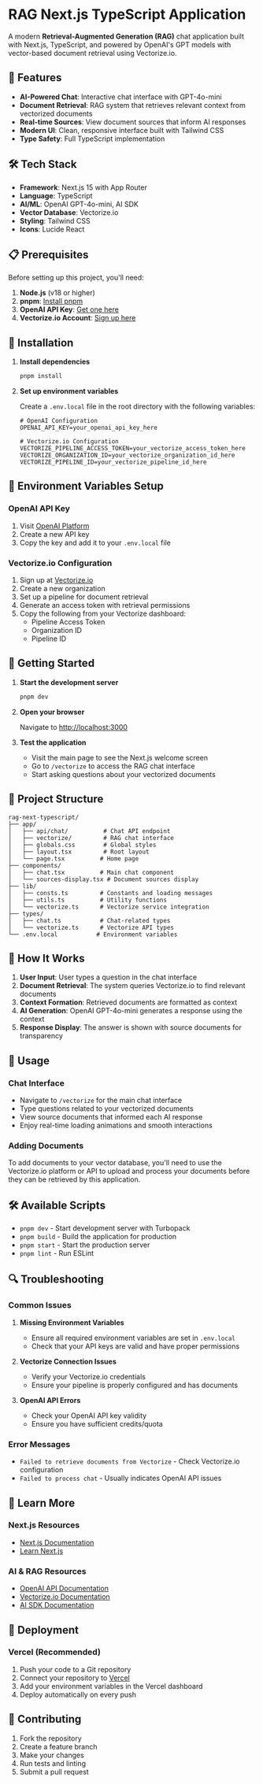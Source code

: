 # RAG Next.js TypeScript Application

A modern **Retrieval-Augmented Generation (RAG)** chat application built with Next.js, TypeScript, and powered by OpenAI's GPT models with vector-based document retrieval using Vectorize.io.

## 🚀 Features

- **AI-Powered Chat**: Interactive chat interface with GPT-4o-mini
- **Document Retrieval**: RAG system that retrieves relevant context from vectorized documents
- **Real-time Sources**: View document sources that inform AI responses
- **Modern UI**: Clean, responsive interface built with Tailwind CSS
- **Type Safety**: Full TypeScript implementation

## 🛠️ Tech Stack

- **Framework**: Next.js 15 with App Router
- **Language**: TypeScript
- **AI/ML**: OpenAI GPT-4o-mini, AI SDK
- **Vector Database**: Vectorize.io
- **Styling**: Tailwind CSS
- **Icons**: Lucide React

## 📋 Prerequisites

Before setting up this project, you'll need:

1. **Node.js** (v18 or higher)
2. **pnpm**: [Install pnpm](https://pnpm.io/installation)
3. **OpenAI API Key**: [Get one here](https://platform.openai.com/api-keys)
4. **Vectorize.io Account**: [Sign up here](https://vectorize.io)

## 🔧 Installation

1. **Install dependencies**

   ```bash
   pnpm install
   ```

2. **Set up environment variables**

   Create a `.env.local` file in the root directory with the following variables:

   ```env
   # OpenAI Configuration
   OPENAI_API_KEY=your_openai_api_key_here

   # Vectorize.io Configuration
   VECTORIZE_PIPELINE_ACCESS_TOKEN=your_vectorize_access_token_here
   VECTORIZE_ORGANIZATION_ID=your_vectorize_organization_id_here
   VECTORIZE_PIPELINE_ID=your_vectorize_pipeline_id_here
   ```

## 🔑 Environment Variables Setup

### OpenAI API Key

1. Visit [OpenAI Platform](https://platform.openai.com/api-keys)
2. Create a new API key
3. Copy the key and add it to your `.env.local` file

### Vectorize.io Configuration

1. Sign up at [Vectorize.io](https://vectorize.io)
2. Create a new organization
3. Set up a pipeline for document retrieval
4. Generate an access token with retrieval permissions
5. Copy the following from your Vectorize dashboard:
   - Pipeline Access Token
   - Organization ID
   - Pipeline ID

## 🚀 Getting Started

1. **Start the development server**

   ```bash
   pnpm dev
   ```

2. **Open your browser**

   Navigate to [http://localhost:3000](http://localhost:3000)

3. **Test the application**
   - Visit the main page to see the Next.js welcome screen
   - Go to `/vectorize` to access the RAG chat interface
   - Start asking questions about your vectorized documents

## 📁 Project Structure

```
rag-next-typescript/
├── app/
│   ├── api/chat/          # Chat API endpoint
│   ├── vectorize/         # RAG chat interface
│   ├── globals.css        # Global styles
│   ├── layout.tsx         # Root layout
│   └── page.tsx          # Home page
├── components/
│   ├── chat.tsx          # Main chat component
│   └── sources-display.tsx # Document sources display
├── lib/
│   ├── consts.ts         # Constants and loading messages
│   ├── utils.ts          # Utility functions
│   └── vectorize.ts      # Vectorize service integration
├── types/
│   ├── chat.ts           # Chat-related types
│   └── vectorize.ts      # Vectorize API types
└── .env.local           # Environment variables
```

## 🔄 How It Works

1. **User Input**: User types a question in the chat interface
2. **Document Retrieval**: The system queries Vectorize.io to find relevant documents
3. **Context Formation**: Retrieved documents are formatted as context
4. **AI Generation**: OpenAI GPT-4o-mini generates a response using the context
5. **Response Display**: The answer is shown with source documents for transparency

## 🎯 Usage

### Chat Interface

- Navigate to `/vectorize` for the main chat interface
- Type questions related to your vectorized documents
- View source documents that informed each AI response
- Enjoy real-time loading animations and smooth interactions

### Adding Documents

To add documents to your vector database, you'll need to use the Vectorize.io platform or API to upload and process your documents before they can be retrieved by this application.

## 🛠️ Available Scripts

- `pnpm dev` - Start development server with Turbopack
- `pnpm build` - Build the application for production
- `pnpm start` - Start the production server
- `pnpm lint` - Run ESLint

## 🔍 Troubleshooting

### Common Issues

1. **Missing Environment Variables**

   - Ensure all required environment variables are set in `.env.local`
   - Check that your API keys are valid and have proper permissions

2. **Vectorize Connection Issues**

   - Verify your Vectorize.io credentials
   - Ensure your pipeline is properly configured and has documents

3. **OpenAI API Errors**
   - Check your OpenAI API key validity
   - Ensure you have sufficient credits/quota

### Error Messages

- `Failed to retrieve documents from Vectorize` - Check Vectorize.io configuration
- `Failed to process chat` - Usually indicates OpenAI API issues

## 📖 Learn More

### Next.js Resources

- [Next.js Documentation](https://nextjs.org/docs)
- [Learn Next.js](https://nextjs.org/learn)

### AI & RAG Resources

- [OpenAI API Documentation](https://platform.openai.com/docs)
- [Vectorize.io Documentation](https://vectorize.io/docs)
- [AI SDK Documentation](https://sdk.vercel.ai)

## 🚀 Deployment

### Vercel (Recommended)

1. Push your code to a Git repository
2. Connect your repository to [Vercel](https://vercel.com)
3. Add your environment variables in the Vercel dashboard
4. Deploy automatically on every push

## 🤝 Contributing

1. Fork the repository
2. Create a feature branch
3. Make your changes
4. Run tests and linting
5. Submit a pull request
